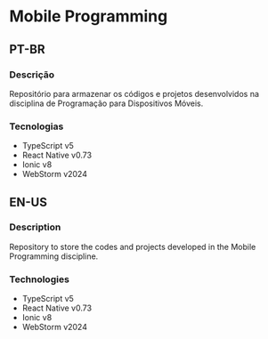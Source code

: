 # Mobile Programming

## PT-BR

### Descrição

Repositório para armazenar os códigos e projetos desenvolvidos na disciplina de Programação para Dispositivos Móveis.

### Tecnologias

- TypeScript v5
- React Native v0.73
- Ionic v8
- WebStorm v2024

## EN-US

### Description

Repository to store the codes and projects developed in the Mobile Programming discipline.

### Technologies

- TypeScript v5
- React Native v0.73
- Ionic v8
- WebStorm v2024
